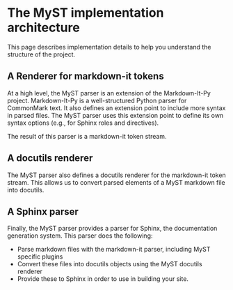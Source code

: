 # The MyST implementation architecture

This page describes implementation details to help you understand the structure
of the project.

## A Renderer for markdown-it tokens

At a high level, the MyST parser is an extension of the Markdown-It-Py project. Markdown-It-Py
is a well-structured Python parser for CommonMark text. It also defines an extension
point to include more syntax in parsed files. The MyST parser uses this extension
point to define its own syntax options (e.g., for Sphinx roles and directives).

The result of this parser is a markdown-it token stream.

## A docutils renderer

The MyST parser also defines a docutils renderer for the markdown-it token stream.
This allows us to convert parsed elements of a MyST markdown file into docutils.

## A Sphinx parser

Finally, the MyST parser provides a parser for Sphinx, the documentation generation
system. This parser does the following:

* Parse markdown files with the markdown-it parser, including MyST specific plugins
* Convert these files into docutils objects using the MyST docutils renderer
* Provide these to Sphinx in order to use in building your site.

